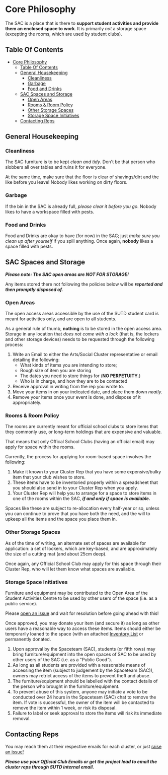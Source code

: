 # Core Philosophy

The SAC is a place that is there to **support student activities and provide them an enclosed space to work**. It is primarily _not_ a storage space (excepting the rooms, which are used by student clubs).

## Table Of Contents

- [Core Philosophy](#Core-Philosophy)
  - [Table Of Contents](#Table-Of-Contents)
  - [General Housekeeping](#General-Housekeeping)
    - [Cleanliness](#Cleanliness)
    - [Garbage](#Garbage)
    - [Food and Drinks](#Food-and-Drinks)
  - [SAC Spaces and Storage](#SAC-Spaces-and-Storage)
    - [Open Areas](#Open-Areas)
    - [Rooms & Room Policy](#Rooms--Room-Policy)
    - [Other Storage Spaces](#Other-Storage-Spaces)
    - [Storage Space Initiatives](#Storage-Space-Initiatives)
  - [Contacting Reps](#Contacting-Reps)

## General Housekeeping

### Cleanliness

The SAC furniture is to be kept _clean and tidy_. Don't be that person who slobbers all over tables and ruins it for everyone.

At the same time, make sure that the floor is clear of shavings/dirt and the like before you leave! Nobody likes working on dirty floors.

### Garbage

If the bin in the SAC is already full, _please clear it before you go_. Nobody likes to have a workspace filled with pests.

### Food and Drinks

Food and Drinks are okay to have (for now) in the SAC; just _make sure you clean up after yourself_ if you spill anything. Once again, **nobody** likes a space filled with pests.

## SAC Spaces and Storage

**_Please note: The SAC open areas are NOT FOR STORAGE!_**

Any items stored there not following the policies below will be **_reported and then promptly disposed of._**

### Open Areas

The open access areas accessible by the use of the SUTD student card is meant for activities only, and are open to all students.

As a general rule of thumb, **nothing** is to be stored in the open access area. Storage in any location that _does not come with a lock_ (that is, the lockers and other storage devices) needs to be requested through the following process:

1. Write an Email to either the Arts/Social Cluster representative or email detailing the following:
   - What kinds of items you are intending to store;
   - Rough size of item you are storing
   - The dates you need to store things for (**NO PERPETUITY.**)
   - Who is in charge, and how they are to be contacted
2. Receive approval in writing from the rep you wrote to.
3. Move your items in on your indicated date, and place them down _neatly._
4. Remove your items once your event is done, and dispose of it appropriately.

### Rooms & Room Policy

The rooms are currently meant for official school clubs to store items that they commonly use, or long-term holdings that are expensive and valuable.

That means that only Offical School Clubs (having an official email) may apply for space within the rooms.

Currently, the process for applying for room-based space involves the following:

1. Make it known to your Cluster Rep that you have some expensive/bulky item that your club wishes to store.
2. These items have to be inventoried properly within a spreadsheet that you should also send in to your Cluster Rep when you apply.
3. Your Cluster Rep will help you to arrange for a space to store items in one of the rooms within the SAC, **_if and only if space is available._**

Spaces like these are subject to re-allocation every half-year or so, unless you can continue to prove that you have both the need, and the will to upkeep all the items and the space you place them in.

### Other Storage Spaces

As of the time of writing, an alternate set of spaces are available for application: a set of lockers, which are key-based, and are approximately the size of a cutting mat (and about 25cm deep).

Once again, any Official School Club may apply for this space through their Cluster Rep, who will let them know what spaces are available.

### Storage Space Initiatives

Furniture and equipment may be contributed to the Open Area of the Student Activities Centre to be used by other users of the space (i.e. as a public service).

Please [open an issue](https://github.com/OpenSUTD/SAC-student-rules/issues/new/choose) and wait for resolution before going ahead with this!

Once approved, you may donate your item (and secure it) as long as other users have a reasonable way to access these items. Items should either be temporarily loaned to the space (with an attached [Inventory List](CLUBNAMEInventoryList-v.0.1.xlsx) or permanently donated.

1. Upon approval by the Spaceteam (SAC), students (or fifth rows) may bring furniture/equipment into the open spaces of SAC to be used by other users of the SAC (i.e. as a "Public Good").
2. As long as all students are provided with a reasonable means of accessing the item (subject to judgement by the Spaceteam (SAC)), owners may retrict access of the items to prevent theft and abuse.
3. The furniture/equipment should be labelled with the contact details of the person who brought in the furniture/equipment.
4. To prevent abuse of this system, anyone may initiate a vote to be conducted over 24 hours in the Spaceteam (SAC) chat to remove the item. If vote is successful, the owner of the item will be contacted to remove the item within 1 week, or risk its disposal.
5. Failure to label or seek approval to store the items will risk its immediate removal.

## Contacting Reps

You may reach them at their respective emails for each cluster, or just [raise an issue!](https://github.com/OpenSUTD/SAC-student-rules/issues/new/choose)

**_Please use your Official Club Emails or get the project lead to email the cluster reps through SUTD internal email._**
